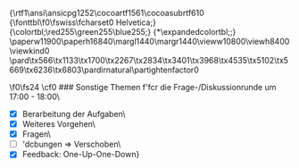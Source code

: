 {\rtf1\ansi\ansicpg1252\cocoartf1561\cocoasubrtf610
{\fonttbl\f0\fswiss\fcharset0 Helvetica;}
{\colortbl;\red255\green255\blue255;}
{\*\expandedcolortbl;;}
\paperw11900\paperh16840\margl1440\margr1440\vieww10800\viewh8400\viewkind0
\pard\tx566\tx1133\tx1700\tx2267\tx2834\tx3401\tx3968\tx4535\tx5102\tx5669\tx6236\tx6803\pardirnatural\partightenfactor0

\f0\fs24 \cf0 ### Sonstige Themen f\'fcr die Frage-/Diskussionrunde um 17:00 - 18:00\
- [x] Berarbeitung der Aufgaben\
- [x] Weiteres Vorgehen\
- [x] Fragen\
- [ ] \'dcbungen  => Verschoben\
- [x] Feedback: One-Up-One-Down}